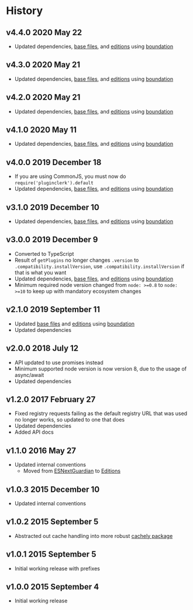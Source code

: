 # History

## v4.4.0 2020 May 22

-   Updated dependencies, [base files](https://github.com/bevry/base), and [editions](https://editions.bevry.me) using [boundation](https://github.com/bevry/boundation)

## v4.3.0 2020 May 21

-   Updated dependencies, [base files](https://github.com/bevry/base), and [editions](https://editions.bevry.me) using [boundation](https://github.com/bevry/boundation)

## v4.2.0 2020 May 21

-   Updated dependencies, [base files](https://github.com/bevry/base), and [editions](https://editions.bevry.me) using [boundation](https://github.com/bevry/boundation)

## v4.1.0 2020 May 11

-   Updated dependencies, [base files](https://github.com/bevry/base), and [editions](https://editions.bevry.me) using [boundation](https://github.com/bevry/boundation)

## v4.0.0 2019 December 18

-   If you are using CommonJS, you must now do `require('pluginclerk').default`
-   Updated dependencies, [base files](https://github.com/bevry/base), and [editions](https://editions.bevry.me) using [boundation](https://github.com/bevry/boundation)

## v3.1.0 2019 December 10

-   Updated dependencies, [base files](https://github.com/bevry/base), and [editions](https://editions.bevry.me) using [boundation](https://github.com/bevry/boundation)

## v3.0.0 2019 December 9

-   Converted to TypeScript
-   Result of `getPlugins` no longer changes `.version` to `.compatibility.installVersion`, use `.compatibility.installVersion` if that is what you want
-   Updated dependencies, [base files](https://github.com/bevry/base), and [editions](https://editions.bevry.me) using [boundation](https://github.com/bevry/boundation)
-   Minimum required node version changed from `node: >=0.8` to `node: >=10` to keep up with mandatory ecosystem changes

## v2.1.0 2019 September 11

-   Updated [base files](https://github.com/bevry/base) and [editions](https://editions.bevry.me) using [boundation](https://github.com/bevry/boundation)
-   Updated dependencies

## v2.0.0 2018 July 12

-   API updated to use promises instead
-   Minimum supported node version is now version 8, due to the usage of async/await
-   Updated dependencies

## v1.2.0 2017 February 27

-   Fixed registry requests failing as the default registry URL that was used no longer works, so updated to one that does
-   Updated dependencies
-   Added API docs

## v1.1.0 2016 May 27

-   Updated internal conventions
    -   Moved from [ESNextGuardian](https://github.com/bevry/esnextguardian) to [Editions](https://github.com/bevry/editions)

## v1.0.3 2015 December 10

-   Updated internal conventions

## v1.0.2 2015 September 5

-   Abstracted out cache handling into more robust [cachely package](https://github.com/bevry/cachely)

## v1.0.1 2015 September 5

-   Initial working release with prefixes

## v1.0.0 2015 September 4

-   Initial working release
